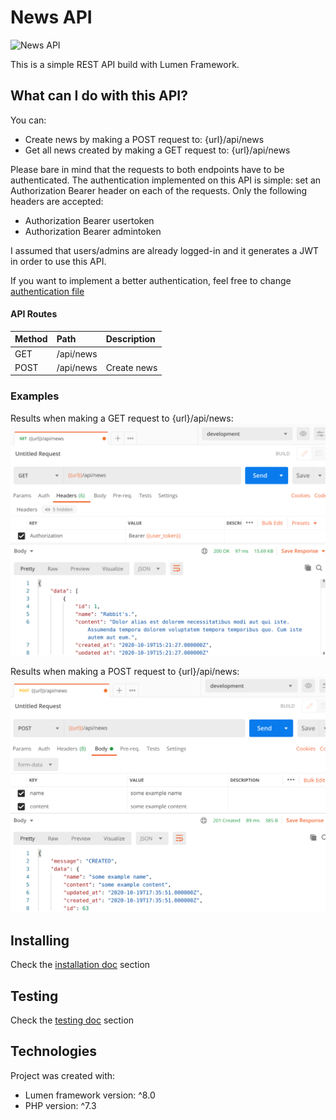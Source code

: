 # News API

![News API](https://github.com/daluj/newsAPI/workflows/News%20API/badge.svg)

This is a simple REST API build with Lumen Framework.

## What can I do with this API?
You can:
- Create news by making a POST request to: {url}/api/news
- Get all news created by making a GET request to: {url}/api/news 

Please bare in mind that the requests to both endpoints have to be authenticated. The authentication implemented on this API is simple: set an Authorization Bearer header on each of the requests. Only the following headers are accepted:
* Authorization Bearer usertoken
* Authorization Bearer admintoken

I assumed that users/admins are already logged-in and it generates a JWT in order to use this API. 

If you want to implement a better authentication, feel free to change [authentication file](app/Http/Middleware/Authenticate.php)

#### API Routes
| Method | Path | Description
| ------ |:-----|:--------- |
| GET | /api/news | 
| POST | /api/news | Create news

### Examples

Results when making a GET request to {url}/api/news:
![alt text](postman/get_news.png)

Results when making a POST request to {url}/api/news:
![alt text](postman/create_news.png)

## Installing

Check the [installation doc](INSTALLING.md) section

## Testing

Check the [testing doc](TESTING.md) section

## Technologies

Project was created with:
* Lumen framework version: ^8.0
* PHP version: ^7.3
